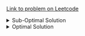 [Link to problem on Leetcode](https://leetcode.com/problems/maximum-units-on-a-truck/)



<details><summary>Sub-Optimal Solution</summary>

Sub-Optimal Solution: TC = `O(NlogN)`, SC = `O(1)` 

**Idea**:
- For this problem, we simply need to prioritize the more valuable boxes first. To do this, we should sort the boxtypes array (B) in descending order by the number of units per box (B[i][1]).

- Then we can iterate through B and at each step, we should add as many of the boxes as we can, until we reach the truck size (T). We should add the number of boxes added multiplied by the units per box to our answer (ans), and decrease T by the same number of boxes.

- Once the truck is full (T == 0), or once the iteration is done, we should return ans.

[Editorial Credits](https://leetcode.com/problems/maximum-units-on-a-truck/discuss/1271374/JS-Python-Java-C%2B%2B-or-Simple-Sort-Solution-w-Explanation)


Runtime: `86 ms`, faster than `43.10%`<br>
Memory Usage: `17.2 MB`, less than `32.38%`<br>

<details><summary>Clean Code</summary>

![](https://github.com/archishmanghos/code-images/blob/master/Leetcode/1710-A.png)

</details>

</details>



<details><summary>Optimal Solution</summary>

Optimal Solution: TC = `O(N)`, SC = `O(max number of box units)`

**Intuition**:

The constraint that "boxes per unit" will be max 1000 allows us to use 1000 buckets to sort by boxes per unit.
Ie., we can create an array where the indices represent 0 boxes per unit, 1 boxes per unit, 2 boxes per unit, 3 boxes per unit, ... 1000 boxes per unit. And the buckets[i] will represent the number of boxes at each index.

**Algorithm**:

1. take the given data and sort it into the 1000 buckets. this is O(n) because we loop over the given data once.
2. loop over the buckets backwards- so that we start at a higher boxes per unit to get as many units as possible. in each iteration:

> - check if the current bucket has any values (isn't -1).
> - if the bucket has a value, check if the truck has space enough for all the boxes. if yes, load up all units.
> - if the truck hasn't enough space, load up only the units you can.
>

[Editorial Credits](https://leetcode.com/problems/maximum-units-on-a-truck/discuss/1000343/countingbucket-sort-O(n)-faster-than-100.)

Runtime: `53 ms`, faster than `77.34%`<br>
Memory Usage: `17.7 MB`, less than `30.86%`<br>


<details><summary>Clean Code</summary>

![](https://github.com/archishmanghos/code-images/blob/master/Leetcode/1710-B.png)

</details>

</details>